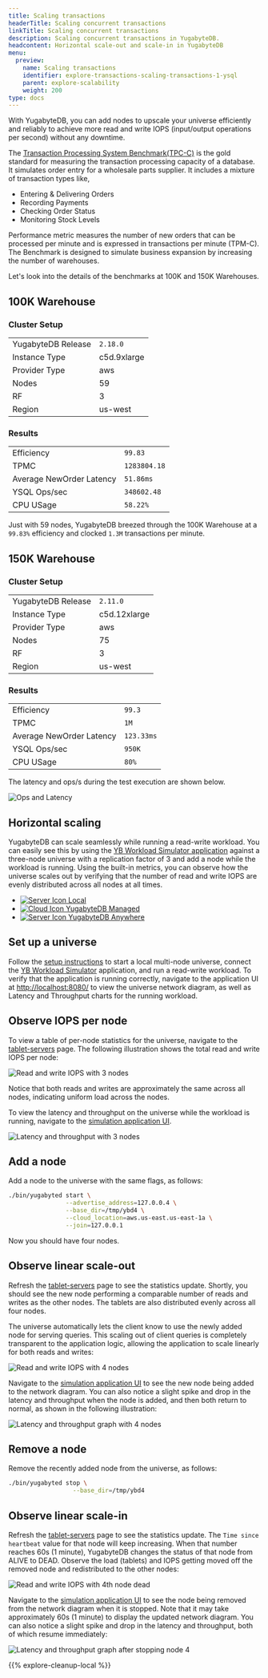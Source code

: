 ```yaml
---
title: Scaling transactions
headerTitle: Scaling concurrent transactions
linkTitle: Scaling concurrent transactions
description: Scaling concurrent transactions in YugabyteDB.
headcontent: Horizontal scale-out and scale-in in YugabyteDB
menu:
  preview:
    name: Scaling transactions
    identifier: explore-transactions-scaling-transactions-1-ysql
    parent: explore-scalability
    weight: 200
type: docs
---
```


With YugabyteDB, you can add nodes to upscale your universe efficiently and reliably to achieve more read and write IOPS (input/output operations per second) without any downtime.

The [Transaction Processing System Benchmark(TPC-C)](https://www.tpc.org/tpcc/detail5.asp) is the gold standard for measuring the transaction processing capacity of a database. It simulates order entry for a wholesale parts supplier. It includes a mixture of transaction types like,

- Entering & Delivering Orders
- Recording Payments
- Checking Order Status
- Monitoring Stock Levels

Performance metric measures the number of new orders that can be processed per minute and is expressed in transactions per minute (TPM-C). The Benchmark is designed to simulate business expansion by increasing the number of warehouses.

Let's look into the details of the benchmarks at 100K and 150K Warehouses.

## 100K Warehouse

### Cluster Setup

|                    |             |
| ------------------ | ----------- |
| YugabyteDB Release | `2.18.0`    |
| Instance Type      | c5d.9xlarge |
| Provider Type      | aws         |
| Nodes              | 59          |
| RF                 | 3           |
| Region             | us-west     |

### Results

|                          |              |
| ------------------------ | ------------ |
| Efficiency               | `99.83`      |
| TPMC                     | `1283804.18` |
| Average NewOrder Latency | `51.86ms`    |
| YSQL Ops/sec             | `348602.48`  |
| CPU USage                | `58.22%`     |

Just with 59 nodes, YugabyteDB breezed through the 100K Warehouse at a `99.83%` efficiency and clocked `1.3M` transactions per minute.

## 150K Warehouse

### Cluster Setup

|                    |              |
| ------------------ | ------------ |
| YugabyteDB Release | `2.11.0`     |
| Instance Type      | c5d.12xlarge |
| Provider Type      | aws          |
| Nodes              | 75           |
| RF                 | 3            |
| Region             | us-west      |

### Results

|                          |            |
| ------------------------ | ---------- |
| Efficiency               | `99.3`     |
| TPMC                     | `1M`       |
| Average NewOrder Latency | `123.33ms` |
| YSQL Ops/sec             | `950K`     |
| CPU USage                | `80%`      |

The latency and ops/s during the test execution are shown below.

![Ops and Latency](/images/explore/scalability/150k_warehouse_latency.png)

## Horizontal scaling

YugabyteDB can scale seamlessly while running a read-write workload. You can easily see this by using the [YB Workload Simulator application](https://github.com/YugabyteDB-Samples/yb-workload-simulator) against a three-node universe with a replication factor of 3 and add a node while the workload is running. Using the built-in metrics, you can observe how the universe scales out by verifying that the number of read and write IOPS are evenly distributed across all nodes at all times.

<ul class="nav nav-tabs-alt nav-tabs-yb">
  <li>
    <a href="../scaling-transactions/" class="nav-link active">
      <img src="/icons/database.svg" alt="Server Icon">
      Local
    </a>
  </li>
  <li>
    <a href="../scaling-transactions-cloud/" class="nav-link">
      <img src="/icons/cloud.svg" alt="Cloud Icon">
      YugabyteDB Managed
    </a>
  </li>
  <li>
    <a href="../scaling-transactions-yba/" class="nav-link">
      <img src="/icons/server.svg" alt="Server Icon">
      YugabyteDB Anywhere
    </a>
  </li>
</ul>

## Set up a universe

Follow the [setup instructions](../../#set-up-yugabytedb-universe) to start a local multi-node universe, connect the [YB Workload Simulator](../../#set-up-yb-workload-simulator) application, and run a read-write workload. To verify that the application is running correctly, navigate to the application UI at <http://localhost:8080/> to view the universe network diagram, as well as Latency and Throughput charts for the running workload.

## Observe IOPS per node

To view a table of per-node statistics for the universe, navigate to the [tablet-servers](http://127.0.0.1:7000/tablet-servers) page. The following illustration shows the total read and write IOPS per node:

![Read and write IOPS with 3 nodes](/images/ce/transactions_observe1.png)

Notice that both reads and writes are approximately the same across all nodes, indicating uniform load across the nodes.

To view the latency and throughput on the universe while the workload is running, navigate to the [simulation application UI](http://127.0.0.1:8080/).

![Latency and throughput with 3 nodes](/images/ce/simulation-graph.png)

## Add a node

Add a node to the universe with the same flags, as follows:

```sh
./bin/yugabyted start \
                --advertise_address=127.0.0.4 \
                --base_dir=/tmp/ybd4 \
                --cloud_location=aws.us-east.us-east-1a \
                --join=127.0.0.1
```

Now you should have four nodes.

## Observe linear scale-out

Refresh the [tablet-servers](http://127.0.0.1:7000/tablet-servers) page to see the statistics update. Shortly, you should see the new node performing a comparable number of reads and writes as the other nodes. The tablets are also distributed evenly across all four nodes.

The universe automatically lets the client know to use the newly added node for serving queries. This scaling out of client queries is completely transparent to the application logic, allowing the application to scale linearly for both reads and writes:

![Read and write IOPS with 4 nodes](/images/ce/add-node-ybtserver.png)

Navigate to the [simulation application UI](http://127.0.0.1:8080/) to see the new node being added to the network diagram. You can also notice a slight spike and drop in the latency and throughput when the node is added, and then both return to normal, as shown in the following illustration:

![Latency and throughput graph with 4 nodes](/images/ce/add-node-graph.png)

## Remove a node

Remove the recently added node from the universe, as follows:

```sh
./bin/yugabyted stop \
                  --base_dir=/tmp/ybd4
```

## Observe linear scale-in

Refresh the [tablet-servers](http://127.0.0.1:7000/tablet-servers) page to see the statistics update. The `Time since heartbeat` value for that node will keep increasing. When that number reaches 60s (1 minute), YugabyteDB changes the status of that node from ALIVE to DEAD. Observe the load (tablets) and IOPS getting moved off the removed node and redistributed to the other nodes:

![Read and write IOPS with 4th node dead](/images/ce/stop-node-ybtserver.png)

Navigate to the [simulation application UI](http://127.0.0.1:8080/) to see the node being removed from the network diagram when it is stopped. Note that it may take approximately 60s (1 minute) to display the updated network diagram. You can also notice a slight spike and drop in the latency and throughput, both of which resume immediately:

![Latency and throughput graph after stopping node 4](/images/ce/stop-node-graph.png)

{{% explore-cleanup-local %}}
